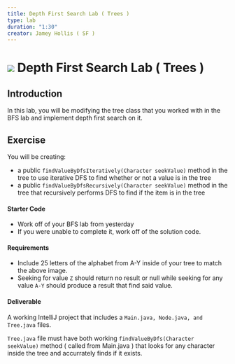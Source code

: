 ```yaml
---
title: Depth First Search Lab ( Trees )
type: lab
duration: "1:30"
creator: Jamey Hollis ( SF )
---
```


# ![](https://ga-dash.s3.amazonaws.com/production/assets/logo-9f88ae6c9c3871690e33280fcf557f33.png) Depth First Search Lab ( Trees )

## Introduction

In this lab, you will be modifying the tree class that you worked with in the BFS lab and implement depth first search on it. 

## Exercise

You will be creating:

- a public `findValueByDfsIteratively(Character seekValue)` method in the tree to use iterative DFS to find whether or not a value is in the tree
- a public `findValueByDfsRecursively(Character seekValue)` method in the tree that recursively performs DFS to find if the item is in the tree 


#### Starter Code

- Work off of your BFS lab from yesterday
- If you were unable to complete it, work off of the solution code.


#### Requirements

* Include 25 letters of the alphabet from A-Y inside of your tree to match the above image.
* Seeking for value `Z` should return no result or null while seeking for any value `A-Y` should produce a result that find said value.


#### Deliverable

A working IntelliJ project that includes a `Main.java, Node.java, and Tree.java` files.

`Tree.java` file must have both working `findValueByDfs(Character seekValue)` method ( called from Main.java ) that looks for any character inside the tree and accurrately finds if it exists.


